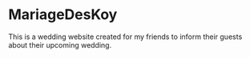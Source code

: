 # MariageDesKoy
This is a wedding website created for my friends to inform their guests about their upcoming wedding.
